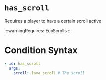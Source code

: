# `has_scroll`

Requires a player to have a certain scroll active

:::warningRequires:
EcoScrolls
:::

# Condition Syntax
```yaml
- id: has_scroll
  args:
    scroll: lava_scroll # The scroll
```
